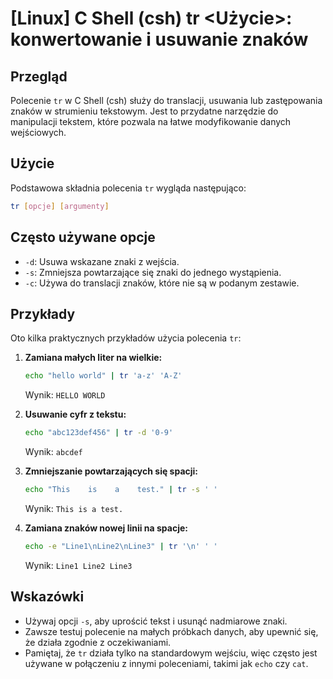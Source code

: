 # [Linux] C Shell (csh) tr <Użycie>: konwertowanie i usuwanie znaków

## Przegląd
Polecenie `tr` w C Shell (csh) służy do translacji, usuwania lub zastępowania znaków w strumieniu tekstowym. Jest to przydatne narzędzie do manipulacji tekstem, które pozwala na łatwe modyfikowanie danych wejściowych.

## Użycie
Podstawowa składnia polecenia `tr` wygląda następująco:

```bash
tr [opcje] [argumenty]
```

## Często używane opcje
- `-d`: Usuwa wskazane znaki z wejścia.
- `-s`: Zmniejsza powtarzające się znaki do jednego wystąpienia.
- `-c`: Używa do translacji znaków, które nie są w podanym zestawie.

## Przykłady
Oto kilka praktycznych przykładów użycia polecenia `tr`:

1. **Zamiana małych liter na wielkie:**
   ```bash
   echo "hello world" | tr 'a-z' 'A-Z'
   ```
   Wynik: `HELLO WORLD`

2. **Usuwanie cyfr z tekstu:**
   ```bash
   echo "abc123def456" | tr -d '0-9'
   ```
   Wynik: `abcdef`

3. **Zmniejszanie powtarzających się spacji:**
   ```bash
   echo "This    is    a    test." | tr -s ' '
   ```
   Wynik: `This is a test.`

4. **Zamiana znaków nowej linii na spacje:**
   ```bash
   echo -e "Line1\nLine2\nLine3" | tr '\n' ' '
   ```
   Wynik: `Line1 Line2 Line3 `

## Wskazówki
- Używaj opcji `-s`, aby uprościć tekst i usunąć nadmiarowe znaki.
- Zawsze testuj polecenie na małych próbkach danych, aby upewnić się, że działa zgodnie z oczekiwaniami.
- Pamiętaj, że `tr` działa tylko na standardowym wejściu, więc często jest używane w połączeniu z innymi poleceniami, takimi jak `echo` czy `cat`.